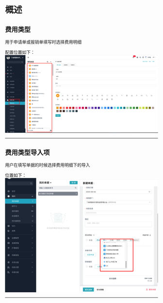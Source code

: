 # 概述

## 费用类型
用于申请单或报销单填写时选择费用明细

配置位置如下：
![image](images/feetype.png)     

---
## 费用类型导入项
用户在填写单据的时候选择费用明细下的导入

位置如下：
![费用类型导入项](images/default-feetypes-import1.png)

---













